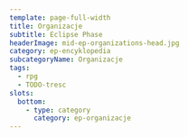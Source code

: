 ```yaml
---
template: page-full-width
title: Organizacje
subtitle: Eclipse Phase
headerImage: mid-ep-organizations-head.jpg
category: ep-encyklopedia
subcategoryName: Organizacje
tags:
  - rpg
  - TODO-tresc
slots:
  bottom:
    - type: category
      category: ep-organizacje
---
```

<block id="w-budowie" />
